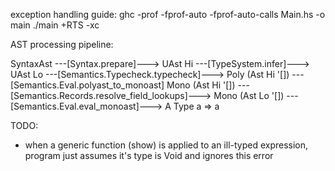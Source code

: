 exception handling guide:
ghc -prof -fprof-auto -fprof-auto-calls Main.hs -o main
./main +RTS -xc

AST processing pipeline:

SyntaxAst
---[Syntax.prepare]--->
UAst Hi
---[TypeSystem.infer]--->
UAst Lo
---[Semantics.Typecheck.typecheck]--->
Poly (Ast Hi '[])
---[Semantics.Eval.polyast_to_monoast]
Mono (Ast Hi '[])
---[Semantics.Records.resolve_field_lookups]--->
Mono (Ast Lo '[])
---[Semantics.Eval.eval_monoast]--->
A Type a => a


TODO:
 - when a generic function (show) is applied to an ill-typed expression, program
   just assumes it's type is Void and ignores this error
